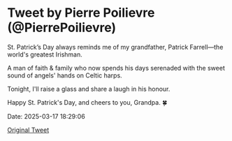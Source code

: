 # Tweet by Pierre Poilievre (@PierrePoilievre)

St. Patrick’s Day always reminds me of my grandfather, Patrick Farrell—the world's greatest Irishman.

A man of faith & family who now spends his days serenaded with the sweet sound of angels' hands on Celtic harps.

Tonight, I'll raise a glass and share a laugh in his honour.

Happy St. Patrick's Day, and cheers to you, Grandpa. 🍀

Date: 2025-03-17 18:29:06

[Original Tweet](https://x.com/PierrePoilievre/status/1901702347052441803)
